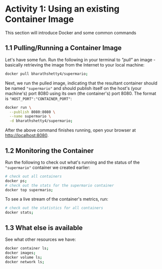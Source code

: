# Activity 1: Using an existing Container Image
This section will introduce Docker and some common commands

## 1.1 Pulling/Running a Container Image
Let's have some fun. Run the following in your terminal to *"pull"* an image - basically retrieving the image from the Internet to your local machine:

```bash
docker pull bharathshetty4/supermario;
```

Next, we run the pulled image, indicating that the resultant container should be named `"supermario"` and should publish itself on the host's (your machine's) port 8080 using its own (the container's) port 8080. The format is `"HOST_PORT":"CONTAINER_PORT"`:

```bash
docker run \
  --publish 8080:8080 \
  --name supermario \
  -d bharathshetty4/supermario;
```

After the above command finishes running, open your browser at [http://localhost:8080](http://localhost:8080).

## 1.2 Monitoring the Container
Run the following to check out what's running and the status of the `"supermario"` container we created earlier:

```bash
# check out all containers
docker ps;
# check out the stats for the supermario container
docker top supermario;
```

To see a live stream of the container's metrics, run:

```bash
# check out the statistics for all containers
docker stats;
```

## 1.3 What else is available
See what other resources we have:

```bash
docker container ls;
docker images;
docker volume ls;
docker network ls;
```